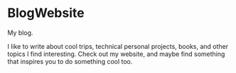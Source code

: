 # BlogWebsite
My blog.

I like to write about cool trips, technical personal projects, books, and other topics I find interesting.
Check out my website, and maybe find something that inspires you to do something cool too.
